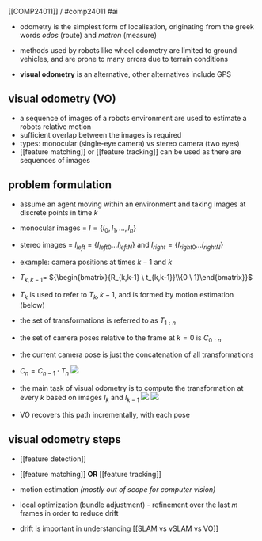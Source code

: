 [[COMP24011]] / #comp24011
#ai

- odometry is the simplest form of localisation, originating from the greek words *odos* (route) and *metron* (measure)

- methods used by robots like wheel odometry are limited to ground vehicles, and are prone to many errors due to terrain conditions
- **visual odometry** is an alternative, other alternatives include GPS

## visual odometry (VO)
- a sequence of images of a robots environment are used to estimate a robots relative motion
- sufficient overlap between the images is required
- types: monocular (single-eye camera) vs stereo camera (two eyes)
- [[feature matching]] or [[feature tracking]] can be used as there are sequences of images

## problem formulation
- assume an agent moving within an environment and taking images at discrete points in time $k$
- monocular images = $I = \{I_0,I_1,...,I_n\}$
- stereo images = $I_{left} = \{I_{left0}...I_{leftN}\}$ and $I_{right} = \{I_{right0}...I_{rightN}\}$

- example: camera positions at times $k-1$ and $k$
- $T_{k,k-1} =$
  ${\begin{bmatrix}{R_{k,k-1} \ t_{k,k-1}}\\{0 \ 1}\end{bmatrix}}$
- $T_k$ is used to refer to ${T_k,k-1}$, and is formed by motion estimation (below)

- the set of transformations is referred to as $T_{1:n}$
- the set of camera poses relative to the frame at $k=0$ is $C_{0:n}$

- the current camera pose is just the concatenation of all transformations
- $C_n = C_{n-1}\cdot T_n$
![](https://i.imgur.com/o0SUfQD.png)


- the main task of visual odometry is to compute the transformation at every $k$ based on images $I_k$ and $I_{k-1}$
![](https://i.imgur.com/gIA9MjD.png)
![](https://i.imgur.com/K8BqrV3.png)


- VO recovers this path incrementally, with each pose

## visual odometry steps
- [[feature detection]]
- [[feature matching]] **OR** [[feature tracking]]
- motion estimation *(mostly out of scope for computer vision)*
- local optimization (bundle adjustment) - refinement over the last $m$ frames in order to reduce drift

- drift is important in understanding [[SLAM vs vSLAM vs VO]]